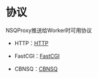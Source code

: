 # 协议

NSQProxy推送给Worker时可用协议

- HTTP：[HTTP](http.md)

- FastCGI：[FastCGI](fastcgi.md)

- CBNSQ：[CBNSQ](cbnsq.md)